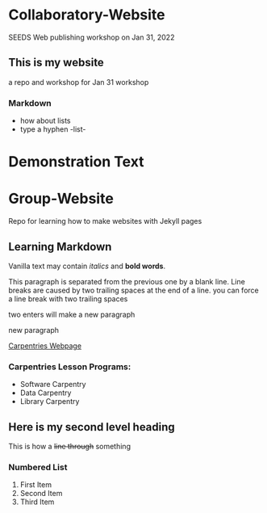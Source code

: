 # Collaboratory-Website
SEEDS Web publishing workshop on Jan 31, 2022


## This is my website
a repo and workshop for Jan 31 workshop 

### Markdown 
* how about lists
* type a hyphen -list-

# Demonstration Text 
# Group-Website
Repo for learning how to make websites with Jekyll pages

## Learning Markdown

Vanilla text may contain *italics* and **bold words**.

This paragraph is separated from the previous one by a blank line.
Line breaks
are caused by two trailing spaces at the end of a line.
you can force a line break with two trailing spaces 

two enters will make a new paragraph 

new paragraph 

[Carpentries Webpage](https://carpentries.org/)

### Carpentries Lesson Programs:
- Software Carpentry
- Data Carpentry
- Library Carpentry
## Here is my second level heading 
[here is a link to fellowship program]: (https://cbsr.ucsb.edu/about/giana-grigsby)
This is how a ~~line through~~ something 
### Numbered List 
1. First Item 
2. Second Item 
3. Third Item 
